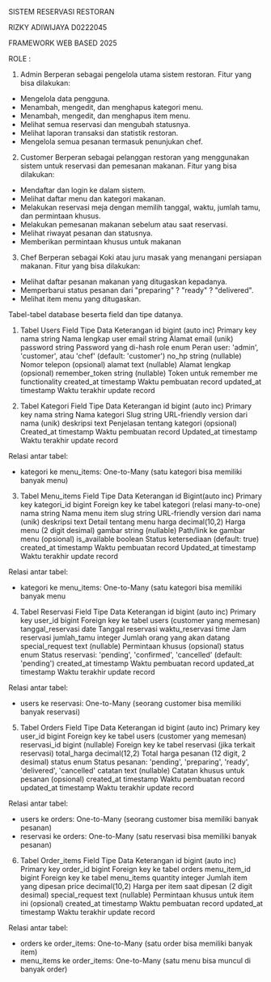 SISTEM RESERVASI RESTORAN














RIZKY ADIWIJAYA
D0222045






FRAMEWORK WEB BASED
2025


ROLE : 
1. Admin
Berperan sebagai pengelola utama sistem restoran.
Fitur yang bisa dilakukan:
* Mengelola data pengguna.
* Menambah, mengedit, dan menghapus kategori menu.
* Menambah, mengedit, dan menghapus item menu.
* Melihat semua reservasi dan mengubah statusnya.
* Melihat laporan transaksi dan statistik restoran.
* Mengelola semua pesanan termasuk penunjukan chef.

2. Customer
Berperan sebagai pelanggan restoran yang menggunakan sistem untuk reservasi dan pemesanan makanan.
Fitur yang bisa dilakukan:
* Mendaftar dan login ke dalam sistem.
* Melihat daftar menu dan kategori makanan.
* Melakukan reservasi meja dengan memilih tanggal, waktu, jumlah tamu, dan permintaan khusus.
* Melakukan pemesanan makanan sebelum atau saat reservasi.
* Melihat riwayat pesanan dan statusnya.
* Memberikan permintaan khusus untuk makanan 

3. Chef
Berperan sebagai Koki atau juru masak yang menangani persiapan makanan.
Fitur yang bisa dilakukan:
* Melihat daftar pesanan makanan yang ditugaskan kepadanya.
* Memperbarui status pesanan dari "preparing" ? "ready" ? "delivered".
* Melihat item menu yang ditugaskan.


Tabel-tabel database beserta field dan tipe datanya.

1. Tabel Users
Field
Tipe Data
Keterangan
id
bigint (auto inc)
Primary key
nama
string
Nama lengkap user
email
string
Alamat email (unik)
password
string
Password yang di-hash
role
enum
Peran user: 'admin', 'customer', atau 'chef' (default: 'customer')
no_hp
string (nullable)
Nomor telepon (opsional)
alamat
text (nullable)
Alamat lengkap (opsional)
remember_token
string (nullable)
Token untuk remember me functionality
created_at
timestamp
Waktu pembuatan record
updated_at
timestamp
Waktu terakhir update record


2. Tabel Kategori 
Field
Tipe Data
Keterangan
id
bigint (auto inc)
Primary key
nama
string
Nama kategori
Slug
string
URL-friendly version dari nama (unik)
deskripsi
text
Penjelasan tentang kategori (opsional)
Created_at
timestamp
Waktu pembuatan record
Updated_at
timestamp
Waktu terakhir update record

Relasi antar tabel:
* kategori ke menu_items: One-to-Many (satu kategori bisa memiliki banyak menu)

3. Tabel Menu_items
Field
Tipe Data
Keterangan
id
Bigint(auto inc)
Primary key
kategori_id
bigint
Foreign key ke tabel kategori (relasi many-to-one)
nama
string
Nama menu item
slug
string
URL-friendly version dari nama (unik)
deskripsi
text
Detail tentang menu
harga
decimal(10,2)
Harga menu (2 digit desimal)
gambar
string (nullable)
Path/link ke gambar menu (opsional)
is_available
boolean
Status ketersediaan (default: true)
created_at
timestamp
Waktu pembuatan record
Updated_at
timestamp
Waktu terakhir update record

Relasi antar tabel:
* kategori ke menu_items: One-to-Many (satu kategori bisa memiliki banyak menu

4. Tabel Reservasi
Field
Tipe Data
Keterangan
id
bigint (auto inc)
Primary key
user_id
bigint
Foreign key ke tabel users (customer yang memesan)
tanggal_reservasi
date
Tanggal reservasi
waktu_reservasi
time
Jam reservasi
jumlah_tamu
integer
Jumlah orang yang akan datang
special_request
text (nullable)
Permintaan khusus (opsional)
status
enum
Status reservasi: 'pending', 'confirmed', 'cancelled' (default: 'pending')
created_at
timestamp
Waktu pembuatan record
updated_at
timestamp
Waktu terakhir update record

Relasi antar tabel:
* users ke reservasi: One-to-Many (seorang customer bisa memiliki banyak reservasi)

5. Tabel Orders
Field
Tipe Data
Keterangan
id
bigint (auto inc)
Primary key
user_id
bigint
Foreign key ke tabel users (customer yang memesan)
reservasi_id
bigint (nullable)
Foreign key ke tabel reservasi (jika terkait reservasi)
total_harga
decimal(12,2)
Total harga pesanan (12 digit, 2 desimal)
status
enum
Status pesanan: 'pending', 'preparing', 'ready', 'delivered', 'cancelled'
catatan
text (nullable)
Catatan khusus untuk pesanan (opsional)
created_at
timestamp
Waktu pembuatan record
updated_at
timestamp
Waktu terakhir update record

Relasi antar tabel:
* users ke orders: One-to-Many (seorang customer bisa memiliki banyak pesanan)
* reservasi ke orders: One-to-Many (satu reservasi bisa memiliki banyak pesanan)

6. Tabel Order_items
Field
Tipe Data
Keterangan
id
bigint (auto inc)
Primary key
order_id
bigint
Foreign key ke tabel orders
menu_item_id
bigint
Foreign key ke tabel menu_items
quantity
integer
Jumlah item yang dipesan
price
decimal(10,2)
Harga per item saat dipesan (2 digit desimal)
special_request
text (nullable)
Permintaan khusus untuk item ini (opsional)
created_at
timestamp
Waktu pembuatan record
updated_at
timestamp
Waktu terakhir update record

Relasi antar tabel:
* orders ke order_items: One-to-Many (satu order bisa memiliki banyak item)
* menu_items ke order_items: One-to-Many (satu menu bisa muncul di banyak order)


